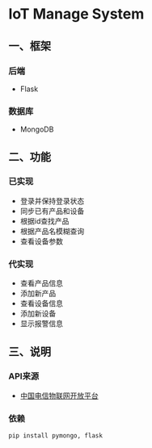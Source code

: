 # IoT Manage System
## 一、框架
### 后端
+ Flask  
### 数据库  
+ MongoDB  
## 二、功能
### 已实现
+ 登录并保持登录状态  
+ 同步已有产品和设备  
+ 根据id查找产品  
+ 根据产品名模糊查询  
+ 查看设备参数  
### 代实现
+ 查看产品信息  
+ 添加新产品  
+ 查看设备信息  
+ 添加新设备  
+ 显示报警信息  
## 三、说明
### API来源
+ [中国电信物联网开放平台][1]  
### 依赖
    pip install pymongo, flask

[1]: https://www.ctwing.cn/